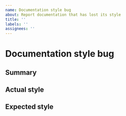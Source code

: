 ```yaml
---
name: Documentation style bug
about: Report documentation that has lost its style
title: ''
labels: ''
assignees: ''
---
```


<!--
If possible fill each section
-->

# Documentation style bug

<!--
  - Search for existing issues
    https://github.com/freeCodeCamp/devdocs/labels/docs%2Fimprovement
-->

## Summary
<!--
Add a description about how the documentation should be
-->

## Actual style
<!--
Add images or urls of the miss-formatted devdocs documentation
-->

## Expected style
<!--
Add images showing the expected style or urls of the source page
-->
